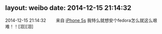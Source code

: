 layout: weibo
date: 2014-12-15 21:14:32
---
2014-12-15 21:14:32  &nbsp;&nbsp;&nbsp;&nbsp;&nbsp;&nbsp; 来自 <a href="sinaweibo://customweibosource" rel="nofollow">iPhone 5s</a>
我特么就想安个fedora怎么就这么艰难！！[泪][泪] ​​​
